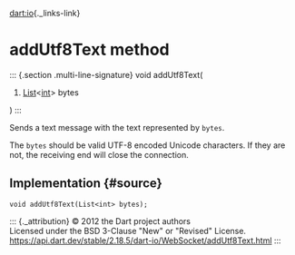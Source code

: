 [dart:io](../../dart-io/dart-io-library){._links-link}

addUtf8Text method
==================

::: {.section .multi-line-signature}
void addUtf8Text(

1.  [List](../../dart-core/list-class)\<[int](../../dart-core/int-class)\>
    bytes

)
:::

Sends a text message with the text represented by `bytes`.

The `bytes` should be valid UTF-8 encoded Unicode characters. If they
are not, the receiving end will close the connection.

Implementation {#source}
--------------

``` {.language-dart data-language="dart"}
void addUtf8Text(List<int> bytes);
```

::: {._attribution}
© 2012 the Dart project authors\
Licensed under the BSD 3-Clause \"New\" or \"Revised\" License.\
<https://api.dart.dev/stable/2.18.5/dart-io/WebSocket/addUtf8Text.html>
:::
